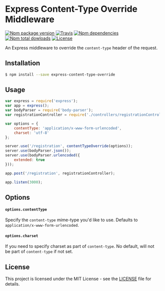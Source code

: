 # Express Content-Type Override Middleware

[![Npm package version](https://img.shields.io/npm/v/express-content-type-override.svg?style=flat-square)](https://www.npmjs.com/package/express-content-type-override)
[![Travis](https://img.shields.io/travis/rbartoli/express-content-type-override.svg?style=flat-square)](https://travis-ci.org/rbartoli/express-content-type-override)
[![Npm dependencies](https://david-dm.org/rbartoli/express-content-type-override.svg)](https://www.npmjs.com/package/express-content-type-override)
[![Npm total dowloads](https://img.shields.io/npm/dt/express-content-type-override.svg?style=flat-square)](https://www.npmjs.com/package/express-content-type-override)
[![License](https://img.shields.io/github/license/rbartoli/express-content-type-override.svg?style=flat-square)](/LICENSE)

An Express middleware to override the `content-type` header of the request.

## Installation

```bash
$ npm install --save express-content-type-override
```

## Usage

```javascript
var express = require('express');
var app = express();
var bodyParser = require('body-parser');
var registrationController = require('./controllers/registrationController');

var options = {
    contentType: 'application/x-www-form-urlencoded',
    charset: 'utf-8'
};

server.use('/registration', contentTypeOverride(options));
server.use(bodyParser.json());
server.use(bodyParser.urlencoded({
    extended: true
}));

app.post('/registration', registrationController);

app.listen(3000);
```

## Options
#### `options.contentType`
Specify the `content-type` mime-type you'd like to use. Defaults to `application/x-www-form-urlencoded`.

#### `options.charset`
If you need to specify charset as part of `content-type`. No default, will not be part of `content-type` if not set.

## License
This project is licensed under the MIT License - see the [LICENSE](LICENSE) file for details.
